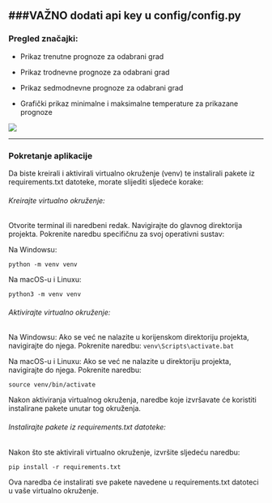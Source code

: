 ###VAŽNO
dodati api key u config/config.py
------------
### Pregled značajki:


- Prikaz trenutne prognoze za odabrani grad

- Prikaz trodnevne prognoze za odabrani grad

- Prikaz sedmodnevne prognoze za odabrani grad

- Grafički prikaz minimalne i maksimalne temperature za prikazane prognoze

![](https://i.ibb.co/JzF1gK1/Snimka-zaslona-2023-05-09-181308.png)

------------
### Pokretanje aplikacije
Da biste kreirali i aktivirali virtualno okruženje (venv) te instalirali pakete iz requirements.txt datoteke, morate slijediti sljedeće korake:

###### Kreirajte virtualno okruženje:
Otvorite terminal ili naredbeni redak. Navigirajte do glavnog direktorija projekta.
Pokrenite naredbu specifičnu za svoj operativni sustav:

Na Windowsu:

`python -m venv venv`

Na macOS-u i Linuxu: 

`python3 -m venv venv`

###### Aktivirajte virtualno okruženje:
Na Windowsu:
Ako se već ne nalazite u korijenskom direktoriju projekta, navigirajte do njega.
Pokrenite naredbu: 
`venv\Scripts\activate.bat`

Na macOS-u i Linuxu:
Ako se već ne nalazite u direktoriju projekta, navigirajte do njega.
Pokrenite naredbu: 

`source venv/bin/activate`

Nakon aktiviranja virtualnog okruženja, naredbe koje izvršavate će koristiti instalirane pakete 
unutar tog okruženja.

###### Instalirajte pakete iz requirements.txt datoteke:
Nakon što ste aktivirali virtualno okruženje, izvršite sljedeću naredbu:

`pip install -r requirements.txt`

Ova naredba će instalirati sve pakete navedene u requirements.txt datoteci u vaše virtualno okruženje.
